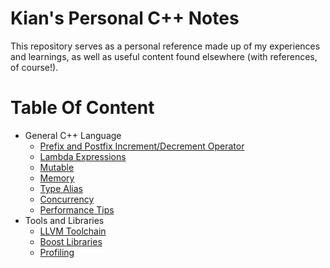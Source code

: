 # Kian's Personal C++ Notes
This repository serves as a personal reference made up of my experiences and learnings, as well as useful content found elsewhere (with references, of course!).

# Table Of Content
- General C++ Language
  - [Prefix and Postfix Increment/Decrement Operator](https://github.com/knejadfard/cppnotes/blob/master/incr_decr_op.md)
  - [Lambda Expressions](https://github.com/knejadfard/cppnotes/blob/master/lambda_expressions.md)
  - [Mutable](https://github.com/knejadfard/cppnotes/blob/master/mutable.md)
  - [Memory](https://github.com/knejadfard/cppnotes/blob/master/memory.md)
  - [Type Alias](https://github.com/knejadfard/cppnotes/blob/master/type_alias.md)
  - [Concurrency](https://github.com/knejadfard/cppnotes/blob/master/concurrency.md)
  - [Performance Tips](https://github.com/knejadfard/cppnotes/blob/master/performance_tips.md)
- Tools and Libraries
  - [LLVM Toolchain](https://github.com/knejadfard/cppnotes/blob/master/llvm_toolchain.md)
  - [Boost Libraries](https://github.com/knejadfard/cppnotes/blob/master/boost_libraries.md)
  - [Profiling](https://github.com/knejadfard/cppnotes/blob/master/profiling.md)
